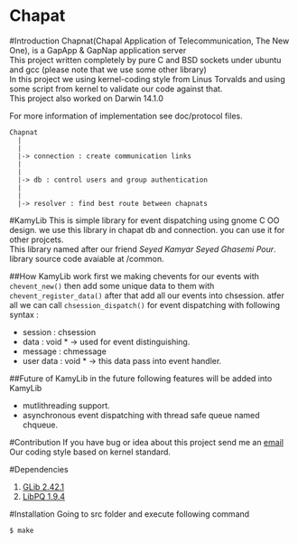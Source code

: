 Chapat
======
#Introduction
Chapnat(Chapal Application of Telecommunication, The New One),
is a GapApp & GapNap application server  
This project written completely by pure C and BSD sockets
under ubuntu and gcc (please note that we use some other library)  
In this project we using kernel-coding style from Linus Torvalds and using some
script from kernel to validate our code against that.  
This project also worked on Darwin 14.1.0  

For more information of implementation see doc/protocol files.  

```
Chapnat
  |
  |
  |-> connection : create communication links
  |
  |
  |-> db : control users and group authentication
  |
  |
  |-> resolver : find best route between chapnats
```

#KamyLib
This is simple library for event dispatching using gnome C OO design.
we use this library in chapat db and connection. you can use it for
other projcets.  
This library named after our friend *Seyed Kamyar Seyed Ghasemi Pour*.  
library source code avaiable at /common.

##How KamyLib work
first we making chevents for our events with `chevent_new()` then add some unique data
to them with `chevent_register_data()` after that add all our events into chsession.
atfer all we can call `chsession_dispatch()` for event dispatching with following syntax :
* session : chsession
* data : void * -> used for event distinguishing.
* message : chmessage
* user data : void * -> this data pass into event handler.

##Future of KamyLib
in the future following features will be added into KamyLib
* mutlithreading support.
* asynchronous event dispatching with thread safe queue named chqueue.

#Contribution
If you have bug or idea about this project send me an [email](mailto:parham.alvani@gmail.com)  
Our coding style based on kernel standard.

#Dependencies
1. [GLib 2.42.1](https://developer.gnome.org/glib/2.42/)
2. [LibPQ 1.9.4](http://www.postgresql.org/docs/9.4/static/index.html)

#Installation
Going to src folder and execute following command

	$ make

